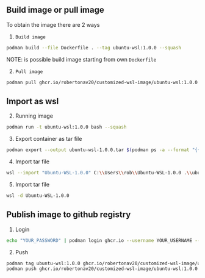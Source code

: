 ## Build image or pull image

To obtain the image there are 2 ways
1. `Build image`
```bash
podman build --file Dockerfile . --tag ubuntu-wsl:1.0.0 --squash
```
NOTE: is possible build image starting from own `Dockerfile`

2. `Pull image`
```bash
podman pull ghcr.io/robertonav20/customized-wsl-image/ubuntu-wsl:1.0.0
```

## Import as wsl

2. Running image
```bash
podman run -t ubuntu-wsl:1.0.0 bash --squash
```

3. Export container as tar file
```bash
podman export --output ubuntu-wsl-1.0.0.tar $(podman ps -a --format "{{.Names}}")
```

4. Import tar file
```bash
wsl --import "Ubuntu-WSL-1.0.0" C:\\Users\\rob\\Ubuntu-WSL-1.0.0 .\\ubuntu-wsl-1.0.0.tar
```

5. Import tar file
```bash
wsl -d Ubuntu-WSL-1.0.0
```

## Publish image to github registry
1. Login
```bash
echo "YOUR_PASSWORD" | podman login ghcr.io --username YOUR_USERNAME --password-stdin
```
2. Push
```bash
podman tag ubuntu-wsl:1.0.0 ghcr.io/robertonav20/customized-wsl-image/ubuntu-wsl:1.0.0
podman push ghcr.io/robertonav20/customized-wsl-image/ubuntu-wsl:1.0.0
```

